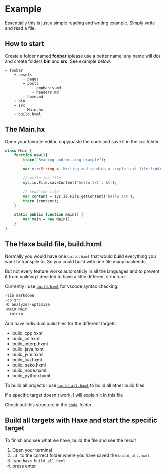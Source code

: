 # Example

Essentially this is just a simple reading and writing example.
Simply write and read a file.

## How to start

Create a folder named **foobar** (please use a better name; any name will do) and create folders **bin** and **src**.
See example below:

```
+ foobar
	+ assets
		+ pages
		+ posts
			- emphasis.md
			- headers.md
		- home.md
	+ bin
	+ src
		- Main.hx
	- build.hxml
```

## The Main.hx

Open your favorite editor, copy/paste the code and save it in the `src` folder.

```haxe
class Main {
	function new(){
		trace("Reading and writing example");

		var str:String = 'Writing and reading a simple text file.!\nWritten on: ' + Date.now().toString();

		// write the file
		sys.io.File.saveContent('hello.txt', str);

		// read the file
		var content = sys.io.File.getContent('hello.txt');
		trace (content);
	}

	static public function main() {
		var main = new Main();
	}
}
```

## The Haxe build file, build.hxml

Normally you would have one `build.hxml` that would build everything you want to transpile to.
So you could build with one file many backends.

But not every feature works automaticly in all the languages and to prevent it from building I decided to have a little different structure.

Currently I use [`build.hxml`](https://github.com/MatthijsKamstra/haxesys/tree/master/10markdown/code/build.hxml) for vscode syntax checking:

```bash
-lib markdown
-cp src
-D analyzer-optimize
-main Main
--interp
```

And have individual build files for the different targets:

- build_cpp.hxml
- build_cs.hxml
- build_interp.hxml
- build_java.hxml
- build_jvm.hxml
- build_lua.hxml
- build_neko.hxml
- build_node.hxml
- build_python.hxml

To build all projects I use [`build_all.hxml`](https://github.com/MatthijsKamstra/haxesys/tree/master/10markdown/code/build_all.hxml) to build all other build files.

If a specific target doesn't work, I will explain it in this file

Check out this structure in the [`code`](https://github.com/MatthijsKamstra/haxesys/tree/master/10markdown/code)-folder.

## Build all targets with Haxe and start the specific target

To finish and see what we have, build the file and see the result

1. Open your terminal
2. `cd ` to the correct folder where you have saved the `build_all.hxml`
3. type `haxe build_all.hxml`
4. press enter
